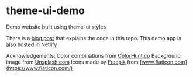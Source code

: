 # theme-ui-demo

Demo website built using theme-ui styles

There is a [blog post](https://vijayt.com/post/style-a-react-app-using-theme-ui-theme-ui-package/) that explains the code in this repo. This demo app is also hosted in [Netlify](https://exoticexpeditions.netlify.app/)

Acknowledgements:
Color combinations from [ColorHunt.co](https://colorhunt.co)
Background image from [Unsplash.com](https://unsplash.com)
Icons made by [Freepik](https://www.freepik.com) from [www.flaticon.com](https://www.flaticon.com/)
